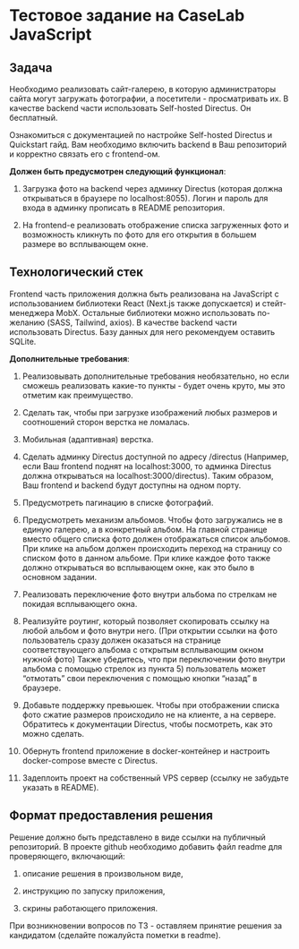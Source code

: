 # Тестовое задание на CaseLab JavaScript

## Задача

Необходимо реализовать сайт-галерею, в которую администраторы сайта могут загружать фотографии, а посетители - просматривать их.
В качестве backend части использовать Self-hosted Directus. Он бесплатный.

Ознакомиться с документацией по настройке Self-hosted Directus и Quickstart гайд. Вам необходимо включить backend в Ваш репозиторий и корректно связать его с frontend-ом.

**Должен быть предусмотрен следующий функционал**:

1. Загрузка фото на backend через админку Directus (которая должна открываться в браузере по localhost:8055). Логин и пароль для входа в админку прописать в README репозитория.

1. На frontend-е реализовать отображение списка загруженных фото и возможность кликнуть по фото для его открытия в большем размере во всплывающем окне.

## Технологический стек

Frontend часть приложения должна быть реализована на JavaScript с использованием библиотеки React (Next.js также допускается) и стейт-менеджера MobX. Остальные библиотеки можно использовать по-желанию (SASS, Tailwind, axios).
В качестве backend части использовать Directus. Базу данных для него рекомендуем оставить SQLite.

**Дополнительные требования**:

1. Реализовывать дополнительные требования необязательно, но если сможешь реализовать какие-то пункты - будет очень круто, мы это отметим как преимущество.

1. Сделать так, чтобы при загрузке изображений любых размеров и соотношений сторон верстка не ломалась.

1. Мобильная (адаптивная) верстка.

1. Сделать админку Directus доступной по адресу /directus (Например, если Ваш frontend поднят на localhost:3000, то админка Directus должна открываться на localhost:3000/directus). Таким образом, Ваш frontend и backend будут доступны на одном порту.

1. Предусмотреть пагинацию в списке фотографий.

1. Предусмотреть механизм альбомов. Чтобы фото загружались не в единую галерею, а в конкретный альбом. На главной странице вместо общего списка фото должен отображаться список альбомов. При клике на альбом должен происходить переход на страницу со списком фото в данном альбоме. При клике каждое фото также должно открываться во всплывающем окне, как это было в основном задании.

1. Реализовать переключение фото внутри альбома по стрелкам не покидая всплывающего окна.

1. Реализуйте роутинг, который позволяет скопировать ссылку на любой альбом и фото внутри него. (При открытии ссылки на фото пользователь сразу должен оказаться на странице соответствующего альбома с открытым всплывающим окном нужной фото)  Также убедитесь, что при переключении фото внутри альбома с помощью стрелок из пункта 5\) пользователь может “отмотать” свои переключения с помощью кнопки “назад” в браузере.

1. Добавьте поддержку превьюшек. Чтобы при отображении списка фото сжатие размеров происходило не на клиенте, а на сервере. Обратитесь к документации Directus, чтобы посмотреть, как это можно сделать.

1. Обернуть frontend приложение в docker-контейнер и настроить docker-compose вместе с Directus.

1. Задеплоить проект на собственный VPS сервер (ссылку не забудьте указать в README).

## Формат предоставления решения

Решение должно быть представлено в виде ссылки на публичный репозиторий.
В проекте github необходимо добавить файл readme для проверяющего, включающий:

1. описание решения в произвольном виде,

1. инструкцию по запуску приложения,

1. скрины работающего приложения.

При возникновении вопросов по ТЗ - оставляем принятие решения за кандидатом (сделайте пожалуйста пометки в readme).
